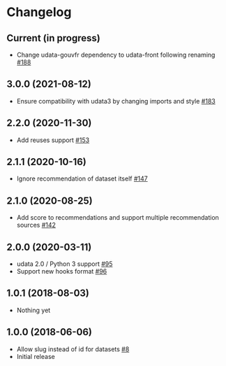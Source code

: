 # Changelog

## Current (in progress)

- Change udata-gouvfr dependency to udata-front following renaming [#188](https://github.com/opendatateam/udata-recommendations/pull/188)

## 3.0.0 (2021-08-12)

- Ensure compatibility with udata3 by changing imports and style [#183](https://github.com/opendatateam/udata-recommendations/pull/183)

## 2.2.0 (2020-11-30)

- Add reuses support [#153](https://github.com/opendatateam/udata-recommendations/pull/153)

## 2.1.1 (2020-10-16)

- Ignore recommendation of dataset itself [#147](https://github.com/opendatateam/udata-recommendations/pull/147)

## 2.1.0 (2020-08-25)

- Add score to recommendations and support multiple recommendation sources [#142](https://github.com/opendatateam/udata-recommendations/pull/142)

## 2.0.0 (2020-03-11)

- udata 2.0 / Python 3 support [#95](https://github.com/opendatateam/udata-recommendations/pull/95)
- Support new hooks format [#96](https://github.com/opendatateam/udata-recommendations/pull/96)

## 1.0.1 (2018-08-03)

- Nothing yet

## 1.0.0 (2018-06-06)

- Allow slug instead of id for datasets [#8](https://github.com/opendatateam/udata-recommendations/pull/8)
- Initial release
